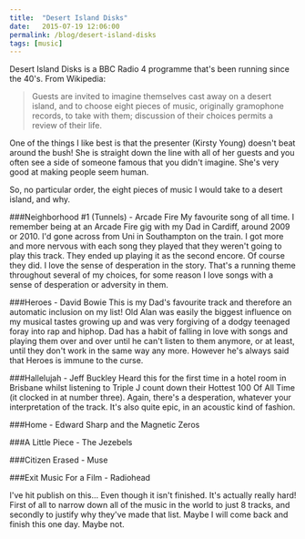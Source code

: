 ```yaml
---
title:  "Desert Island Disks"
date:   2015-07-19 12:06:00
permalink: /blog/desert-island-disks
tags: [music]
---
```


Desert Island Disks is a BBC Radio 4 programme that's been running since the 40's. From Wikipedia:

> Guests are invited to imagine themselves cast away on a desert island, and to choose eight pieces of music, originally gramophone records, to take with them; discussion of their choices permits a review of their life.

One of the things I like best is that the presenter (Kirsty Young) doesn't beat around the bush! She is straight down the line with all of her guests and you often see a side of someone famous that you didn't imagine. She's very good at making people seem human.  

So, no particular order, the eight pieces of music I would take to a desert island, and why.

###Neighborhood #1 (Tunnels) - Arcade Fire
My favourite song of all time. I remember being at an Arcade Fire gig with my Dad in Cardiff, around 2009 or 2010. I'd gone across from Uni in Southampton on the train. I got more and more nervous with each song they played that they weren't going to play this track. They ended up playing it as the second encore. Of course they did. I love the sense of desperation in the story. That's a running theme throughout several of my choices, for some reason I love songs with a sense of desperation or adversity in them.

###Heroes - David Bowie
This is my Dad's favourite track and therefore an automatic inclusion on my list! Old Alan was easily the biggest influence on my musical tastes growing up and was very forgiving of a dodgy teenaged foray into rap and hiphop. Dad has a habit of falling in love with songs and playing them over and over until he can't listen to them anymore, or at least, until they don't work in the same way any more. However he's always said that Heroes is immune to the curse.

###Hallelujah - Jeff Buckley
Heard this for the first time in a hotel room in Brisbane whilst listening to Triple J count down their Hottest 100 Of All Time (it clocked in at number three). Again, there's a desperation, whatever your interpretation of the track. It's also quite epic, in an acoustic kind of fashion.

###Home - Edward Sharp and the Magnetic Zeros

###A Little Piece - The Jezebels

###Citizen Erased - Muse

###Exit Music For a Film - Radiohead

I've hit publish on this... Even though it isn't finished. It's actually really hard! First of all to narrow down all of the music in the world to just 8 tracks, and secondly to justify why they've made that list. Maybe I will come back and finish this one day. Maybe not. 

